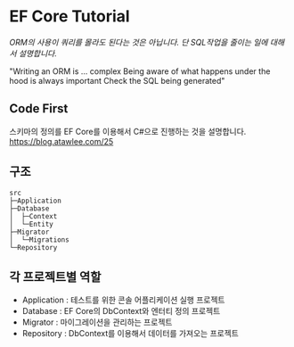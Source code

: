 # EF Core Tutorial

*ORM의 사용이 쿼리를 몰라도 된다는 것은 아닙니다. 단 SQL작업을 줄이는 일에 대해서 설명합니다.*

"Writing an ORM is ... complex
Being aware of what happens under the hood is always important
Check the SQL being generated"

## Code First
스키마의 정의를 EF Core를 이용해서 C#으로 진행하는 것을 설명합니다. 
https://blog.atawlee.com/25


## 구조
```
src
├─Application
├─Database
│  ├─Context
│  └─Entity
├─Migrator
│  └─Migrations
└─Repository
```
## 각 프로젝트별 역할
- Application : 테스트를 위한 콘솔 어플리케이션 실행 프로젝트
- Database : EF Core의 DbContext와 엔터티 정의 프로젝트
- Migrator : 마이그레이션을 관리하는 프로젝트
- Repository : DbContext를 이용해서 데이터를 가져오는 프로젝트 



